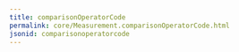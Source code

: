 ```yaml
---
title: comparisonOperatorCode
permalink: core/Measurement.comparisonOperatorCode.html
jsonid: comparisonoperatorcode
---
```


